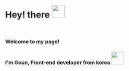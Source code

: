<h1>Hey! there <img src="https://media.giphy.com/media/hvRJCLFzcasrR4ia7z/giphy.gif" width="40px"> </h1>
</br>
<h3>Welcome to my page!</h3>
<h3>I'm Goun, Front-end developer from korea <img src="https://www.flaticon.com/premium-icon/korea_2276886?term=korea&page=1&position=2&page=1&position=2&related_id=2276886&origin=search" width="40px"</h3>
 </br>
 
 
